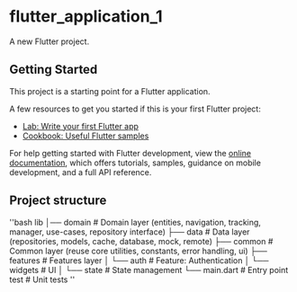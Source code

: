 # flutter_application_1

A new Flutter project.

## Getting Started

This project is a starting point for a Flutter application.

A few resources to get you started if this is your first Flutter project:

- [Lab: Write your first Flutter app](https://docs.flutter.dev/get-started/codelab)
- [Cookbook: Useful Flutter samples](https://docs.flutter.dev/cookbook)

For help getting started with Flutter development, view the
[online documentation](https://docs.flutter.dev/), which offers tutorials,
samples, guidance on mobile development, and a full API reference.

## Project structure
''bash
lib
 │── domain                 # Domain layer (entities, navigation, tracking, manager, use-cases, repository interface)
 ├── data                   # Data layer (repositories, models, cache, database, mock, remote)
 ├── common                 # Common layer (reuse core utilities, constants, error handling, ui)
 ├── features               # Features layer
 │    └── auth              # Feature: Authentication
 │         └── widgets      # UI
 │         └── state        # State management
 └── main.dart              # Entry point
test                        # Unit tests
''